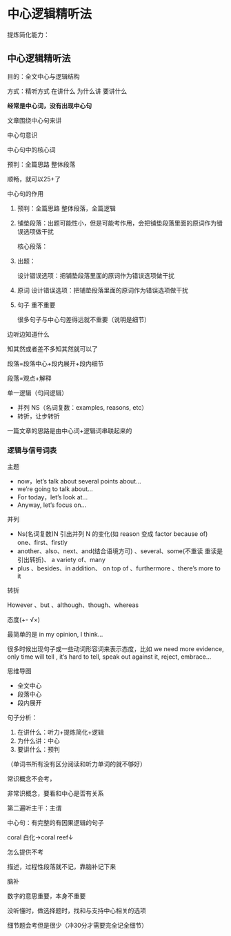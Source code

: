 # 中心逻辑精听法

提炼简化能力：

## 中心逻辑精听法

目的：全文中心与逻辑结构

方式：精听方式 在讲什么 为什么讲 要讲什么



**经常是中心词，没有出现中心句**

文章围绕中心句来讲



中心句意识

中心句中的核心词

预判：全篇思路 整体段落 

顺畅，就可以25+了



中心句的作用

1. 预判：全篇思路 整体段落，全篇逻辑

2. 铺垫段落：出题可能性小，但是可能考作用，会把铺垫段落里面的原词作为错误选项做干扰

   核心段落：

3. 出题：

   设计错误选项：把铺垫段落里面的原词作为错误选项做干扰

4. 原词 设计错误选项：把铺垫段落里面的原词作为错误选项做干扰

5. 句子 重不重要

   很多句子与中心句差得远就不重要（说明是细节）

边听边知道什么

知其然或者差不多知其然就可以了



段落=段落中心+段内展开+段内细节

段落=观点+解释



单一逻辑（句间逻辑）

- 并列 NS（名词复数：examples, reasons, etc）
- 转折，让步转折



一篇文章的思路是由中心词+逻辑词串联起来的

### 逻辑与信号词表

主题

- now，let’s talk about several points about... 
- we’re going to talk about...
- For today，let’s look at...
- Anyway, let’s focus on...

并列

- Ns(名词复数)N 引出并列 N 的变化(如 reason 变成 factor because of) one、first、firstly
- another、also、next、and(结合语境方可) 、several、some(不重读 重读是引出转折)、 a variety of、many
- plus 、besides、in addition、 on top of 、furthermore 、there’s more to it

转折

However 、but 、although、though、whereas

态度(+- √×)

最简单的是 in my opinion, I think...

很多时候出现句子或一些动词形容词来表示态度，比如 we need more evidence, only time will tell , it’s hard to tell, speak out against it, reject, embrace...

思维导图

- 全文中心
- 段落中心
- 段内展开



句子分析：

1. 在讲什么：听力+提炼简化+逻辑
2. 为什么讲：中心
3. 要讲什么：预判



（单词书所有没有区分阅读和听力单词的就不够好）



常识概念不会考，

非常识概念，要看和中心是否有关系



第二遍听主干：主谓



中心句：有完整的有因果逻辑的句子





coral 白化->coral reef↓

怎么提供不考

描述，过程性段落就不记，靠脑补记下来

脑补



数字的意思重要，本身不重要



没听懂时，做选择题时，找和与支持中心相关的选项



细节题会考但是很少（冲30分才需要完全记全细节）



